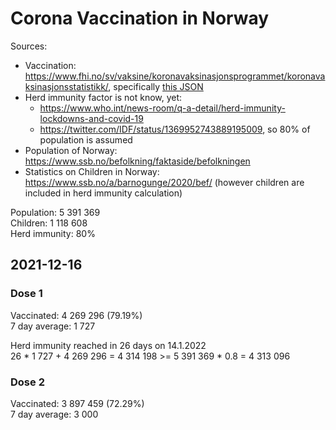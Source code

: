 # Corona Vaccination in Norway

Sources:

- Vaccination: <https://www.fhi.no/sv/vaksine/koronavaksinasjonsprogrammet/koronavaksinasjonsstatistikk/>, specifically [this JSON](https://www.fhi.no/api/chartdata/api/99119)
- Herd immunity factor is not know, yet:
  - <https://www.who.int/news-room/q-a-detail/herd-immunity-lockdowns-and-covid-19>
  - <https://twitter.com/IDF/status/1369952743889195009>, so 80% of population is assumed
- Population of Norway: <https://www.ssb.no/befolkning/faktaside/befolkningen>
- Statistics on Children in Norway: https://www.ssb.no/a/barnogunge/2020/bef/ (however children are included in herd immunity calculation)

Population: 5 391 369  
Children: 1 118 608  
Herd immunity: 80%  

## 2021-12-16

### Dose 1

Vaccinated: 4 269 296 (79.19%)  
7 day average: 1 727

Herd immunity reached in 26 days on 14.1.2022  
26 * 1 727 + 4 269 296 = 4 314 198 >= 5 391 369 * 0.8 = 4 313 096

### Dose 2

Vaccinated: 3 897 459 (72.29%)  
7 day average: 3 000

